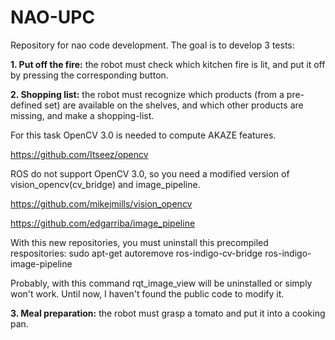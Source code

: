 NAO-UPC
=======

Repository for nao code development. The goal is to develop 3 tests:

**1. Put off the fire:** the robot must check which kitchen fire is lit, and put it off by pressing the corresponding button.

**2. Shopping list:** the robot must recognize which products (from a pre-defined set) are available on the shelves, and which other products are missing, and make a shopping-list.

  For this task OpenCV 3.0 is needed to compute AKAZE features.
  
  https://github.com/Itseez/opencv

  ROS do not support OpenCV 3.0, so you need a modified version of vision_opencv(cv_bridge) and image_pipeline.
  
  https://github.com/mikejmills/vision_opencv
  
  https://github.com/edgarriba/image_pipeline

  With this new repositories, you must uninstall this precompiled respositories:
  sudo apt-get autoremove ros-indigo-cv-bridge ros-indigo-image-pipeline

  Probably, with this command rqt_image_view will be uninstalled or simply won't work. Until now, I haven't found the public code to modify it.

**3. Meal preparation:** the robot must grasp a tomato and put it into a cooking pan.
